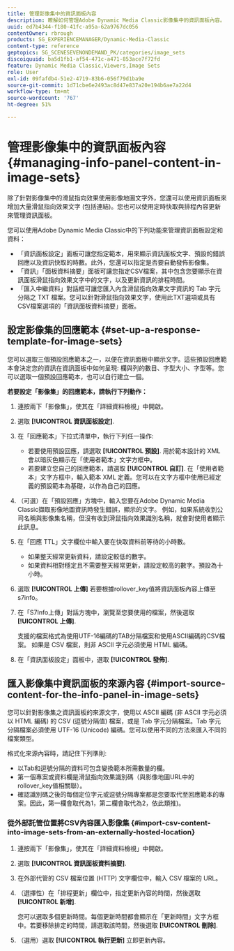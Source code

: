 ```yaml
---
title: 管理影像集中的資訊面板內容
description: 瞭解如何管理Adobe Dynamic Media Classic影像集中的資訊面板內容。
uuid: ed7b4344-f180-41fc-a95a-62a9767dc056
contentOwner: rbrough
products: SG_EXPERIENCEMANAGER/Dynamic-Media-Classic
content-type: reference
geptopics: SG_SCENESEVENONDEMAND_PK/categories/image_sets
discoiquuid: ba5d1fb1-af54-471c-a471-853ace7f72fd
feature: Dynamic Media Classic,Viewers,Image Sets
role: User
exl-id: 09fafdb4-51e2-4719-83b6-056f79d1ba9e
source-git-commit: 1d71cbe6e2493ac8d47e837a20e194b6ae7a22d4
workflow-type: tm+mt
source-wordcount: '767'
ht-degree: 51%

---
```


# 管理影像集中的資訊面板內容{#managing-info-panel-content-in-image-sets}

除了針對影像集中的滑鼠指向效果使用影像地圖文字外，您還可以使用資訊面板來增加大量滑鼠指向效果文字 (包括連結)。您也可以使用定時快取與排程內容更新來管理資訊面板。

您可以使用Adobe Dynamic Media Classic中的下列功能來管理資訊面板設定和資料：

* 「資訊面板設定」面板可讓您指定範本，用來顯示資訊面板文字、預設的錯誤回應以及資訊快取的時數。此外，您還可以指定是否要自動發佈影像集。
* 「資訊」「面板資料摘要」面板可讓您指定CSV檔案，其中包含您要顯示在資訊面板滑鼠指向效果文字中的文字，以及更新資訊的排程時間。
* 「匯入中繼資料」對話框可讓您匯入內含滑鼠指向效果文字資訊的 Tab 字元分隔之 TXT 檔案。您可以針對滑鼠指向效果文字，使用此TXT選項或具有CSV檔案選項的「資訊面板資料摘要」面板。

## 設定影像集的回應範本 {#set-up-a-response-template-for-image-sets}

您可以選取三個預設回應範本之一，以便在資訊面板中顯示文字。這些預設回應範本會決定您的資訊在資訊面板中如何呈現: 欄與列的數目、字型大小、字型等。您可以選取一個預設回應範本，也可以自行建立一個。

**若要設定「影像集」的回應範本，請執行下列動作：**

1. 連按兩下「影像集」，使其在「詳細資料檢視」中開啟。
1. 選取 **[!UICONTROL 資訊面板設定]**.
1. 在「回應範本」下拉式清單中，執行下列任一操作:

   * 若要使用預設回應，請選取 **[!UICONTROL 預設]**. 用於範本設計的 XML 會以暗灰色顯示在「使用者範本」文字方框中。
   * 若要建立您自己的回應範本，請選取 **[!UICONTROL 自訂]**. 在「使用者範本」文字方框中，輸入範本 XML 定義。您可以在文字方框中使用已經定義的預設範本為基礎，以作為自己的回應。

1. （可選）在「預設回應」方塊中，輸入您要在Adobe Dynamic Media Classic擷取影像地圖資訊時發生錯誤，顯示的文字。 例如，如果系統收到公司名稱與影像集名稱，但沒有收到滑鼠指向效果識別名稱，就會對使用者顯示此訊息。
1. 在「回應 TTL」文字欄位中輸入要在快取資料前等待的小時數。

   * 如果整天經常更新資料，請設定較低的數字。
   * 如果資料相對穩定且不需要整天經常更新，請設定較高的數字。預設為十小時。

1. 選取 **[!UICONTROL 上傳]** 若要根據rollover_key值將資訊面板內容上傳至s7info。
1. 在「S7Info上傳」對話方塊中，瀏覽至您要使用的檔案，然後選取 **[!UICONTROL 上傳]**.

   支援的檔案格式為使用UTF-16編碼的TAB分隔檔案和使用ASCII編碼的CSV檔案。 如果是 CSV 檔案，則非 ASCII 字元必須使用 HTML 編碼。

1. 在「資訊面板設定」面板中，選取 **[!UICONTROL 發佈]**.

## 匯入影像集中資訊面板的來源內容 {#import-source-content-for-the-info-panel-in-image-sets}

您可以針對影像集之資訊面板的來源文字，使用以 ASCII 編碼 (非 ASCII 字元必須以 HTML 編碼) 的 CSV (逗號分隔值) 檔案，或是 Tab 字元分隔檔案。Tab 字元分隔檔案必須使用 UTF-16 (Unicode) 編碼。您可以使用不同的方法來匯入不同的檔案類型。

格式化來源內容時，請記住下列準則:

* 以Tab和逗號分隔的資料可包含變換範本所需數量的欄。
* 第一個專案或資料欄是滑鼠指向效果識別碼（與影像地圖URL中的rollover_key值相關聯）。
* 確認識別碼之後的每個定位字元或逗號分隔專案都是您要取代至回應範本的專案。因此，第一欄會取代為$1$，第二欄會取代為$2$，依此類推)。

### 從外部託管位置將CSV內容匯入影像集 {#import-csv-content-into-image-sets-from-an-externally-hosted-location}

1. 連按兩下「影像集」，使其在「詳細資料檢視」中開啟。
1. 選取 **[!UICONTROL 資訊面板資料摘要]**.
1. 在外部代管的 CSV 檔案位置 (HTTP) 文字欄位中，輸入 CSV 檔案的 URL。
1. （選擇性）在「排程更新」欄位中，指定更新內容的時間，然後選取 **[!UICONTROL 新增]**.

   您可以選取多個更新時間。每個更新時間都會顯示在「更新時間」文字方框中。若要移除排定的時間，請選取該時間，然後選取 **[!UICONTROL 刪除]**.

1. （選用）選取 **[!UICONTROL 執行更新]** 立即更新內容。
